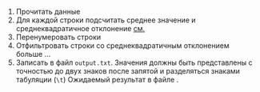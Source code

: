 1. Прочитать данные [](sample.csv)
2. Для каждой строки подсчитать среднее значение и среднеквадратичное отклонение
   [см.](https://github.com/mathling-programming/cheatsheets/blob/main/numpy.md#%D1%81%D1%82%D0%B0%D1%82%D0%B8%D1%81%D1%82%D0%B8%D0%BA%D0%B0-%D0%B8-%D0%B0%D0%B3%D1%80%D0%B5%D0%B3%D0%B0%D1%86%D0%B8%D1%8F)
3. Перенумеровать строки
4. Отфильтровать строки со среднеквадратичным отклонением больше ...
5. Записать в файл `output.txt`. Значения должны быть представлены с точностью
   до двух знаков после запятой и разделяться знаками табуляции (`\t`)
   Ожидаемый результат в файле [](expected.txt).
